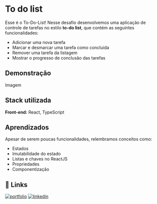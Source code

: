 # To do list

Esse é o To-Do-List! Nesse desafio desenvolvemos uma aplicação de controle de tarefas no estilo **to-do list**, que contém as seguintes funcionalidades:

- Adicionar uma nova tarefa
- Marcar e desmarcar uma tarefa como concluída
- Remover uma tarefa da listagem
- Mostrar o progresso de conclusão das tarefas

## Demonstração

Imagem

## Stack utilizada

**Front-end:** React, TypeScript

## Aprendizados

Apesar de serem poucas funcionalidades, relembramos conceitos como:

- Estados
- Imutabilidade do estado
- Listas e chaves no ReactJS
- Propriedades
- Componentização

## 🔗 Links

[![portfolio](https://img.shields.io/badge/my_portfolio-000?style=for-the-badge&logo=ko-fi&logoColor=white)](https://felipepeduardo.github.io/Portfolio/)
[![linkedin](https://img.shields.io/badge/linkedin-0A66C2?style=for-the-badge&logo=linkedin&logoColor=white)](https://www.linkedin.com/in/felipepereiraeduardo/)